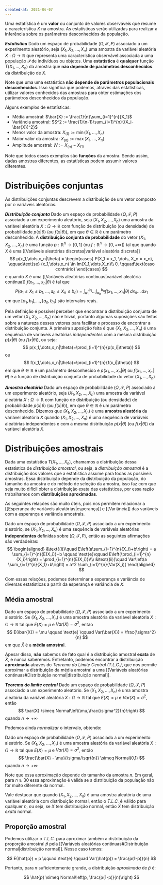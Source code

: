 ```yaml
---
created-at: 2021-06-07
---
```

Uma estatística é um **valor** ou conjunto de valores observáveis que resume a característica $X$ na amostra. As estatísticas serão utilizadas para realizar a inferência sobre os parâmetros desconhecidos da população.

***Estatística***
Dado um espaço de probabilidade $(\Omega, \mathcal{F}, P)$ associado a um experimento aleatório, seja $(X_1, X_2, \dots, X_n)$ uma amostra da variável aleatória $X : \Omega \rightarrow \mathbb{R}$ que representa uma característica observável associada a uma população $\mathcal{P}$ de indivíduos ou objetos. Uma **estatística** é **qualquer** função $T(X_1,\dots,X_n)$ da amostra que **não depende de parâmetros desconhecidos** da distribuição de $X$.

Note que uma uma estatística **não depende de parâmetros populacionais desconhecidos**. Isso significa que podemos, através das estatísticas, utilizar valores conhecidos das amostras para obter estimações dos parâmetros desconhecidos da população.

Alguns exemplos de estatísticas:

- Média amostral: $\bar{X} := \frac{1}{n}\sum_{i=1}^{n}{X_1}$
- Variância amostral: $S^2 := \frac{1}{n-1}\sum_{i=1}^{n}{(X_i-\bar{X})^2}$
- Menor valor da amostra: $X_{(1)} := \min{(X_1,\dots,X_n)}$
- Maior valor da amostra: $X_{(n)} := \max{(X_1,\dots,X_n)}$
- Amplitude amostral: $W := X_{(n)} - X_{(1)}$

Note que todos esses exemplos são **funções** da amostra. Sendo assim, dadas amostras diferentes, as estatísticas podem assumir valores diferentes.

# Distribuições conjuntas
As distribuições conjuntas descrevem a distribuição de um vetor composto por $n$ variáveis aleatórias.

***Distribuição conjunta***
Dado um espaço de probabilidade $(\Omega, \mathcal{F}, P)$ associado a um experimento aleatório, seja $(X_1, X_2, \dots, X_n)$ uma amostra da variável aleatória $X : \Omega \rightarrow \mathbb{R}$ com função de distribuição (ou densidade) de probabilidade $p(x|\theta)$ (ou $f(x|\theta)$), em que $\theta \in \mathbb{R}$ é um parâmetro desconhecido. A **distribuição conjunta de probabilidade** do vetor $(X_1, X_2, \dots, X_n)$ é uma função $p : \mathbb{R}^n \rightarrow [0,1]$ (ou $f : \mathbb{R}^n \rightarrow [0,+\infty]$) tal que quando $X$ é uma [[Variáveis aleatórias discretas|variável aleatória discreta]]
$$
  p(x_1,\dots,x_n|\theta) =
  \begin{cases}
  P(X_1 = x_1, \dots, X_n = x_n), \qquad\text{se} (x_1,\dots,x_n) \in Im(X_1,\dots,X_n)\\
  0, \qquad\text{caso contrário}
  \end{cases}
$$
e quando $X$ é uma [[Variáveis aleatórias contínuas|variável aleatória contínua]] $f(x_1,\dots,x_n|\theta)$ é tal que
$$
  P(a_1 \leq X_1 \leq b_1, \dots, a_n \leq X_n \leq b_n) =
  \int_{a_1}^{b_1}{\dots \int_{a_n}^{b_n}{f(x_1,\dots,x_n|\theta)}\,dx_n}\dots\,dx_1
$$
em que $[a_1,b_1], \dots, [a_n, b_n]$ são intervalos reais.

Pela definição é possível perceber que encontrar a distribuição conjunta de um vetor $(X_1, X_2,\dots, X_n)$ não é trivial, portanto algumas suposições são feitas sobre a natureza desses vetores para facilitar o processo de encontrar a distribuição conjunta.
A primeira suposição feita é que $(X_1,X_2,\dots,X_n)$ é uma sequência de variáveis aleatórias *independentes* com a mesma distribuição $p(x|\theta)$ (ou $f(x|\theta)$), ou seja:
$$
  p(x_1,\dots,x_n|\theta)=\prod_{i=1}^{n}{p(x_i|\theta)}
$$
ou
$$
  f(x_1,\dots,x_n|\theta)=\prod_{i=1}^{n}{f(x_i|\theta)}
$$
em que $\theta \in \mathbb{R}$ é um parâmetro desconhecido e $p(x_1,\dots,x_n|\theta)$ ou $f(x_1,\dots,x_n|\theta)$ é a função de distribuição conjunta de probabilidade do vetor $(X_1,\dots,X_n)$

***Amostra aleatória***
Dado um espaço de probabilidade $(\Omega, \mathcal{F}, P)$ associado a um experimento aleatório, seja $(X_1, X_2, \dots, X_n)$ uma amostra da variável aleatória $X : \Omega \rightarrow \mathbb{R}$ com função de distribuição (ou densidade) de probabilidade $p(x|\theta)$ (ou $f(x|\theta)$), em que $\theta \in \mathbb{R}$ é um parâmetro desconhecido. Dizemos que $(X_1, X_2, \dots, X_n)$ é uma **amostra aleatória** da variável aleatória $X$ quando $(X_1, X_2, \dots, X_n)$ é uma sequência de variáveis aleatórias independentes e com a mesma distribuição $p(x|\theta)$ (ou $f(x|\theta)$) da variável aleatória $X$.

# Distribuições amostrais
Dada uma estatística $T(X_1, \dots, X_n)$, chamamos a distribuição dessa estatística de *distribuição amostral*, ou seja, a *distribuição amostral* é a distribuição dos valores que a estatística assume para todas as possíveis amostras. Essa distribuição depende da distribuição da população, do tamanho da amostra e do método de seleção da amostra, isso faz com que seja muito difícil obter a distribuição exata das estatísticas, por essa razão trabalhamos com **distribuições aproximadas**.

As seguintes relações são muito úteis, pois nos permitem relacionar a [[Esperança de variáveis aleatórias|esperança]] e  [[Variância]] das variáveis com a esperança e variância amostrais.

Dado um espaço de probabilidade $(\Omega, \mathcal{F}, P)$  associado a um experimento aleatório, se $(X_1, X_2, \dots, X_n)$ é uma sequência de variáveis aleatórias **independentes** definidas sobre $(\Omega, \mathcal{F}, P)$, então as seguintes afirmações são verdadeiras:
$$
\begin{aligned}
  &\text{(i)}\quad E\left(a\sum_{i=1}^{n}{X_i}+b\right) = a \sum_{i=1}^{n}{E(X_i)}+b \qquad \text{e}\qquad E\left(\prod_{i=1}^{n}{X_i}\right) = \prod_{i=1}^{n}{E(X_i)}\\\\
  &\text{(ii)}\quad Var\left(a \sum_{i=1}^{n}{X_1}+b\right) = a^2 \sum_{i=1}^{n}{Var(X_i)}
\end{aligned}
$$

Com essas relações, podemos determinar a esperança e variância de diversas estatísticas a partir da esperança e variância de $X$.

## Média amostral
Dado um espaço de probabilidade $(\Omega, \mathcal{F}, P)$ associado a um experimento aleatório. Se $(X_1, X_2, \dots, X_n)$ é uma amostra aleatória da variável aleatória $X : \Omega \rightarrow \mathbb{R}$ tal que $E(X) = \mu$ e $Var(X) = \sigma^2$, então
$$
  E(\bar{X}) = \mu \qquad \text{e} \qquad Var(\bar{X}) = \frac{\sigma^2}{n}
$$
em que $\bar{X}$ é a **média amostral**.

Apesar disso, **não** sabemos de fato qual é a distribuição amostral **exata** de $\bar{X}$, e nunca saberemos. Entretanto, podemos encontrar a distribuição **aproximada** através do *Teorema do Limite Central (T.L.C.)*, que nos permite aproximar a distribuição da média amostral a uma [[Variáveis aleatórias contínuas#Distribuição normal|distribuição normal]].

***Teorema do limite central***
Dado um espaço de probabilidade $(\Omega, \mathcal{F}, P)$ associado a um experimento aleatório. Se $(X_1, X_2, \dots, X_n)$ é uma amostra aleatória da variável aleatória $X : \Omega \rightarrow \mathbb{R}$ tal que $E(X) = \mu$ e $Var(X) = \sigma^2$, então
$$
  \bar{X} \simeq Normal\left(\mu,\frac{\sigma^2}{n}\right)
$$
quando $n \rightarrow +\infty$

Podemos ainda *normalizar* o intervalo, obtendo:

Dado um espaço de probabilidade $(\Omega, \mathcal{F}, P)$ associado a um experimento aleatório. Se $(X_1, X_2, \dots, X_n)$ é uma amostra aleatória da variável aleatória $X : \Omega \rightarrow \mathbb{R}$ tal que $E(X) = \mu$ e $Var(X) = \sigma^2$, então
$$
  \frac{\bar{X} - \mu}{\sigma/\sqrt{n}} \simeq Normal(0,1)
$$
quando $n \rightarrow +\infty$

Note que essa aproximação depende do tamanho da amostra $n$. Em geral, para $n \geq 30$ essa aproximação é válida se a distribuição da população não for muito diferente da normal.

Vale destacar que quando $(X_1, X_2, \dots, X_n)$ é uma amostra aleatória de uma variável aleatória com distribuição normal, então o *T.L.C.* é válido para qualquer $n$, ou seja, se $X$ tem distribuição normal, então $\bar{X}$ tem distribuição *exata* normal.

## Proporção amostral
Podemos utilizar o *T.L.C.* para aproximar também a distribuição da proporção amostral $\hat{p}$ pela [[Variáveis aleatórias contínuas#Distribuição normal|distribuição normal]]. Nesse caso temos:

$$
  E(\hat{p}) = p \qquad \text{e} \qquad Var(\hat{p}) = \frac{p(1-p)}{n}
$$

Portanto, para $n$ suficientemente grande, a distribuição *aproximada* de $\hat{p}$ é:

$$
  \hat{p} \simeq Normal\left(p, \frac{p(1-p)}{n}\right)
$$